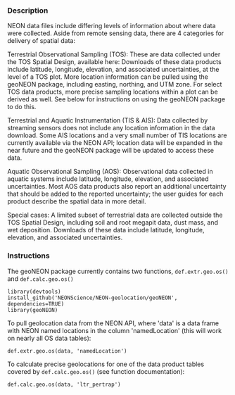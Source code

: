 ### Description

NEON data files include differing levels of information about where data were collected. Aside from remote sensing data, there are 4 categories for delivery of spatial data:

Terrestrial Observational Sampling (TOS): These are data collected under the TOS Spatial Design, available here:  Downloads of these data products include latitude, longitude, elevation, and associated uncertainties, at the level of a TOS plot. More location information can be pulled using the geoNEON package, including easting, northing, and UTM zone. For select TOS data products, more precise sampling locations within a plot can be derived as well. See below for instructions on using the geoNEON package to do this.

Terrestrial and Aquatic Instrumentation (TIS & AIS): Data collected by streaming sensors does not include any location information in the data download. Some AIS locations and a very small number of TIS locations are currently available via the NEON API; location data will be expanded in the near future and the geoNEON package will be updated to access these data.

Aquatic Observational Sampling (AOS): Observational data collected in aquatic systems include latitude, longitude, elevation, and associated uncertainties. Most AOS data products also report an additional uncertainty that should be added to the reported uncertainty; the user guides for each product describe the spatial data in more detail.

Special cases: A limited subset of terrestrial data are collected outside the TOS Spatial Design, including soil and root megapit data, dust mass, and wet deposition. Downloads of these data include latitude, longitude, elevation, and associated uncertainties.


### Instructions

The geoNEON package currently contains two functions, `def.extr.geo.os()` and `def.calc.geo.os()`

```
library(devtools)
install_github('NEONScience/NEON-geolocation/geoNEON', dependencies=TRUE)
library(geoNEON)
```

To pull geolocation data from the NEON API, where 'data' is a data frame with NEON named locations in the column 'namedLocation' (this will work on nearly all OS data tables):

```
def.extr.geo.os(data, 'namedLocation')
```

To calculate precise geolocations for one of the data product tables covered by `def.calc.geo.os()` (see function documentation):

```
def.calc.geo.os(data, 'ltr_pertrap')
```

